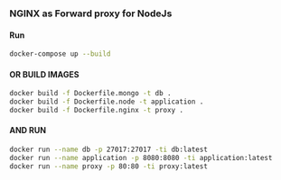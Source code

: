 ### NGINX as Forward proxy for NodeJs 

#### Run

```bash
docker-compose up --build
```


#### OR BUILD IMAGES
```bash
docker build -f Dockerfile.mongo -t db .
docker build -f Dockerfile.node -t application .
docker build -f Dockerfile.nginx -t proxy .
```

#### AND RUN
```bash
docker run --name db -p 27017:27017 -ti db:latest
docker run --name application -p 8080:8080 -ti application:latest
docker run --name proxy -p 80:80 -ti proxy:latest
```